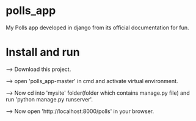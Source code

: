 # polls_app

My Polls app developed in django from its official documentation for fun.


# Install and run

--> Download this project. 

--> open 'polls_app-master' in cmd and activate virtual environment.

--> Now cd into 'mysite' folder(folder which contains manage.py file) and run 'python manage.py runserver'.

--> Now open 'http://localhost:8000/polls' in your browser.

